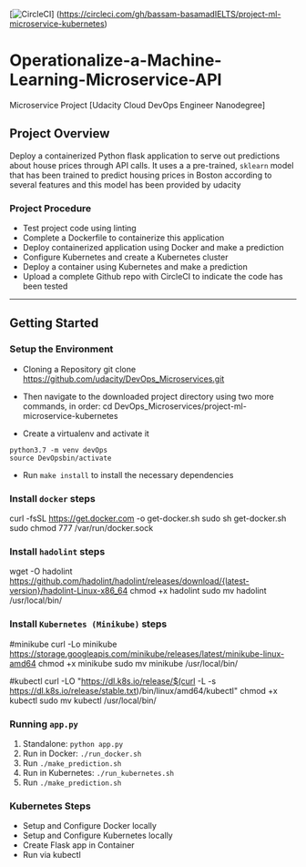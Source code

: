 [![CircleCI](https://circleci.com/gh/bassam-basamadIELTS/project-ml-microservice-kubernetes.svg?style=svg)]
(https://circleci.com/gh/bassam-basamadIELTS/project-ml-microservice-kubernetes)



# Operationalize-a-Machine-Learning-Microservice-API
Microservice Project [Udacity Cloud DevOps Engineer Nanodegree]

## Project Overview
Deploy a containerized Python flask application to serve out predictions about house prices through API calls. It uses a a pre-trained, `sklearn` model that has been trained to predict housing prices in Boston according to several features and this model has been provided by udacity 

### Project Procedure
* Test project code using linting
* Complete a Dockerfile to containerize this application
* Deploy containerized application using Docker and make a prediction
* Configure Kubernetes and create a Kubernetes cluster
* Deploy a container using Kubernetes and make a prediction
* Upload a complete Github repo with CircleCI to indicate the code has been tested



---
## Getting Started
### Setup the Environment

* Cloning a Repository
git clone https://github.com/udacity/DevOps_Microservices.git

* Then navigate to the downloaded project directory using two more commands, in order:
cd DevOps_Microservices/project-ml-microservice-kubernetes



* Create a virtualenv and activate it
```
python3.7 -m venv devOps
source DevOpsbin/activate
```
* Run `make install` to install the necessary dependencies

### Install `docker` steps

curl -fsSL https://get.docker.com -o get-docker.sh
sudo sh get-docker.sh
sudo chmod 777 /var/run/docker.sock

### Install `hadolint` steps

wget -O hadolint https://github.com/hadolint/hadolint/releases/download/{latest-version}/hadolint-Linux-x86_64
chmod +x hadolint
sudo mv hadolint /usr/local/bin/


### Install `Kubernetes (Minikube)` steps  

#minikube
curl -Lo minikube https://storage.googleapis.com/minikube/releases/latest/minikube-linux-amd64
chmod +x minikube
sudo mv minikube /usr/local/bin/

#kubectl
curl -LO "https://dl.k8s.io/release/$(curl -L -s https://dl.k8s.io/release/stable.txt)/bin/linux/amd64/kubectl"
chmod +x kubectl
sudo mv kubectl /usr/local/bin/


### Running `app.py`

1. Standalone:  `python app.py`
2. Run in Docker:  `./run_docker.sh`
4. Run `./make_prediction.sh`
3. Run in Kubernetes:  `./run_kubernetes.sh`
5. Run `./make_prediction.sh`

### Kubernetes Steps

* Setup and Configure Docker locally
* Setup and Configure Kubernetes locally
* Create Flask app in Container
* Run via kubectl
